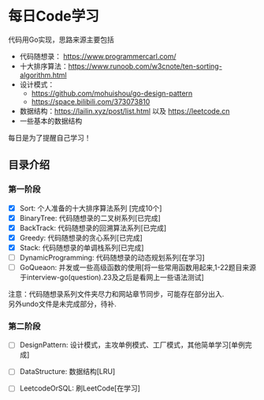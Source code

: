 # 每日Code学习
代码用Go实现，思路来源主要包括
* 代码随想录： https://www.programmercarl.com/
* 十大排序算法：https://www.runoob.com/w3cnote/ten-sorting-algorithm.html
* 设计模式：
  * https://github.com/mohuishou/go-design-pattern
  * https://space.bilibili.com/373073810
* 数据结构：https://lailin.xyz/post/list.html 以及 https://leetcode.cn
* 一些基本的数据结构

每日是为了提醒自己学习！
## 目录介绍
### 第一阶段
- [x] Sort: 个人准备的十大排序算法系列 [完成10个]
- [x] BinaryTree: 代码随想录的二叉树系列[已完成]
- [x] BackTrack: 代码随想录的回溯算法系列[已完成]  
- [x] Greedy: 代码随想录的贪心系列[已完成]
- [x] Stack: 代码随想录的单调栈系列[已完成]
- [ ] DynamicProgramming: 代码随想录的动态规划系列[在学习] 
- [ ] GoQueaon: 并发或一些高级函数的使用[将一些常用函数用起来,1-22题目来源于interview-go(question).23及之后是看网上一些语法测试]

注意：代码随想录系列文件夹尽力和网站章节同步，可能存在部分出入.  
另外undo文件是未完成部分，待补.  
### 第二阶段
- [ ] DesignPattern: 设计模式，主攻单例模式、工厂模式，其他简单学习[单例完成]
- [ ] DataStructure: 数据结构[LRU]
- [ ] LeetcodeOrSQL: 刷LeetCode[在学习]

